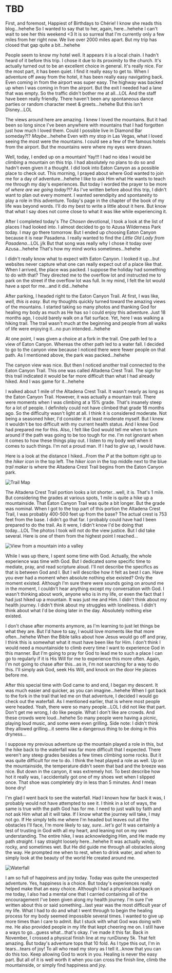 # TBD

First, and foremost, Happiest of Birthdays to Chérie! I know she reads this blog...hehehe So I wanted to say that to her, again, here...hehehe I can't wait to see her this weekend <3 It is so surreal that I'm currently only a few miles from her right now. We live over 2000 miles apart. But my trip has closed that gap quite a bit...hehehe

People seem to know my hotel well. It appears it is a local chain. I hadn't heard of it before this trip. I chose it due to its proximity to the church. It's actually turned out to be an excellent choice in general. It's really nice. For the most part, it has been quiet. I find it really easy to get to. When I adventure off away from the hotel, it has been really easy navigating back. Even coming in from the airport was super easy. The highway was backed up when I was coming in from the airport. But the exit I needed had a lane that was empty. So the traffic didn't bother me at all...LOL And the staff have been really friendly. There haven't been any spontaneous dance parties or random character meet & greets...hehehe But this isn't Disney...LOL

The views around here are amazing. I knew I loved the mountains. But it had been so long since I've been anywhere with mountains that I had forgotten just how much I loved them. Could I possible live in Diamond Bar someday?!? *Maybe*...hehehe Even with my stop in Las Vegas, what I loved seeing the most were the mountains. I could see a few of the famous hotels from the airport. But the mountains were where my eyes were drawn.

Well, today, I ended up on a mountain! Yay!!! I had no idea I would be *climbing* a mountain on this trip. I had absolutely no plans to do so and hadn't even given it a thought. I did look into Eaton Canyon as a possible place to check out. This morning, I prayed about where God wanted to join me for a day of adventure...hehehe I like to ask Him what He wants to teach me through my day's experiences. But today I worded the prayer to be more of *where are we going today?!?* As I've written before about this trip, I didn't want to plan out every moment. I wanted serendipity and spontaneity to play a role in this adventure. Today's page in the chapter of the book of my life was beyond words. I'll do my best to write a little about it here. But know that what I say does not come close to what it was like while experiencing it.

After I completed today's *The Chosen* devotional, I took a look at the list of places I had looked into. I almost decided to go to Azusa Wilderness Park today. I may go there tomorrow. But I ended up choosing Eaton Canyon because it is near Pasadena. I really wanted to find the *Little Old Lady from Pasadena*...LOL j/k But that song was really why I chose it today over Azusa...hehehe That's how my mind works sometimes...hehehe

I didn't really know what to expect with Eaton Canyon. I looked it up...but websites never capture what one can really expect out of a place like that. When I arrived, the place was packed. I suppose the holiday had something to do with that? They directed me to the overflow lot and instructed me to park on the street if the overflow lot was full. In my mind, I felt the lot would have a spot for me...and it did...hehehe

After parking, I headed right to the Eaton Canyon Trail. At first, I was like, *well, this is easy*. But my thoughts quickly turned toward the amazing views of the mountains. I started taking so many photos and thanking God for healing my body as much as He has so I could enjoy this adventure. Just 18 months ago, I could barely walk on a flat surface. Yet, here I was walking a hiking trail. The trail wasn't much at the beginning and people from all walks of life were enjoying it...no pun intended...hehehe

At one point, I was given a choice at a fork in the trail. One path led to a view of Eaton Canyon. Whereas the other path led to a water fall. I decided to go to the canyon view because I noticed there were fewer people on that path. As I mentioned above, the park was packed...hehehe

The canyon view was nice. But then I noticed another trail connected to the Eaton Canyon Trail. This one was called Altadena Crest Trail. The sign for this trail indicated it would be far more difficult than what I had already hiked. And I was game for it...hehehe

I walked about 1 mile of the Altadena Crest Trail. It wasn't nearly as long as the Eaton Canyon Trail. However, it was actually a mountain trail. There were moments when I was climbing at a 15% grade. That's insanely steep for a lot of people. I definitely could not have climbed that grade 18 months ago. So the difficulty wasn't light at all. I think it is considered moderate. Not being a seasoned hiker, I'd consider it at least moderate myself. But I knew it wouldn't be too difficult with my current health status. And I knew God had prepared me for this. Also, I felt like God would tell me when to turn around if the path was going to be too tough for me. I'm not ignorant when it comes to how these things play out. I listen to my body well when it comes to such things. I'm not a proud man. If I had to *give up*, I would have.

Here is a look at the distance I hiked...From the *P* at the bottom right up to the *hiker icon* in the top left. The *hiker icon* in the top middle next to the blue *trail maker* is where the Altadena Crest Trail begins from the Eaton Canyon park.

![Trail Map](./media/04-trail-map.jpeg)

The Altadena Crest Trail portion looks a lot shorter...well, it is. That's 1 mile. But considering the grades at various spots, 1 mile is quite a hike up a mountainside. That Eaton Canyon Trail was quite a bit longer. But the grade was nominal. When I got to the top part of this portion the Altadena Crest Trail, I was probably 400-500 feet up from the base? The actual crest is 753 feet from the base. I didn't go that far. I probably could have had I been prepared to do the trail. As it were, I didn't know I'd be doing that today...LOL The photos I took will not do the view justice. But I did take several. Here is one of them from the highest point I reached...

![View from a mountain into a valley](./media/IMG_8845.jpeg)

While I was up there, I spent some time with God. Actually, the whole experience was time with God. But I dedicated some specific time to mediate, pray, and read scripture aloud. I'll not describe the specifics as that is between God and I. But I will describe how it felt as best I can. Have you ever had a moment when absolute nothing else existed? Only the moment existed. Although I'm sure there were sounds going on around me in the moment, I couldn't hear anything except my conversation with God. I wasn't thinking about work, anyone who is in my life, or even the fact that I had just hiked up a mountain. It was just me and Him. I didn't think about my health journey. I didn't think about my struggles with loneliness. I didn't think about what I'd be doing later in the day. Absolutely nothing else existed.

I don't chase after moments anymore, as I'm learning to just let things be what they are. But I'd have to say, I would love moments like that more often...hehehe When the Bible talks about how Jesus would go off and pray, I think this is somewhat what it must have been like for Him. I don't think I would need a mountainside to climb every time I want to experience God in this manner. But I'm going to pray for God to lead me to such a place I can go to regularly if it is His Will for me to experience this more often. Again, I'm not going to chase after this...as in, I'm not searching for a way to do this. I'll simply ask God, seek His Will, and knock on the door He places before me.

After this special time with God came to and end, I began my descent. It was much easier and quicker, as you can imagine...hehehe When I got back to the fork in the trail that led me on that adventure, I decided I would go check out the waterfall. As I mentioned earlier, that is where most people were headed. Yeah, there were so many people...LOL I did not like that part. Don't get me wrong, I do like people. What I don't like are crowds. And these crowds were loud...hehehe So many people were having a picnic, playing loud music, and some were even grilling. Side note: I didn't think they allowed grilling...it seems like a dangerous thing to be doing in this dryness...

I suppose my previous adventure up the mountain played a role in this, but the hike back to the waterfall was far more difficult that I expected. There weren't any steep grades besides a few times climbing some rocks. But it was quite difficult for me to do. I think the heat played a role as well. Up on the mountainside, the temperature didn't seem that bad and the breeze was nice. But down in the canyon, it was extremely hot. To best describe how hot it really was, I accidentally got one of my shoes wet when I slipped once. That shoe was completely dry in less than 5 minutes. And I mean bone dry!

I'm glad I went back to see the waterfall. Had I known how far back it was, I probably would not have attempted to see it. I think in a lot of ways, the same is true with the path God has for me. I need to just walk by faith and not ask Him what all it will take. If I know what the journey will take, I may not go. If He simply tells me where I'm headed but leaves out all the obstacles I'll face, I'm more likely to say, *sure...let's go!* It was certainly a test of trusting in God with all my heart, and leaning not on my own understanding. The entire hike, I was acknowledging Him, and He made my path *straight*. I say straight loosely here...hehehe It was actually windy, rocky, and sometimes wet. But He did guide me through all obstacles along the way. He prompted me when to rest, when to drink water, and when to simply look at the beauty of the world He created around me.

![Waterfall](./media/IMG_8876.jpeg)

I am so full of happiness and joy today. Today was quite the unexpected adventure. Yes, happiness is a choice. But today's experiences really helped make that an easy choice. Although I had a physical backpack on me today, I also had a mental one that I carried containing all of the encouragement I've been given along my health journey. I'm sure I've written about this or said something...last year was the most difficult year of my life. What I had to do and what I went through to begin the healing process for my body seemed impossible several times. I wanted to give up more times than I care to admit. But I stuck with what God was doing with me. He also provided people in my life that kept cheering me on. I still have a ways to go...guess what...that's okay. I've made it this far. Back in November, I crossed a physical finish line at my runDisney 5k. That felt amazing. But today's adventure tops that 10 fold. As I type this out, I'm in tears...tears of joy! To all who read my story as I tell it...know that you can do this too. Keep allowing God to work in you. Healing is never the easy part. But all of it is well worth it when you can cross the finish line, climb the mountainside, or simply find happiness and joy.